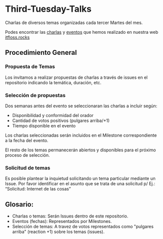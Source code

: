# Third-Tuesday-Talks
Charlas de diversos temas organizadas cada tercer Martes del mes.

Podes encontrar las [charlas](https://github.com/IT-Floss/Third-Tuesday-Talks/issues?utf8=%E2%9C%93&q=is%3Aissue%20state%3Aclose) y [eventos](https://github.com/IT-Floss/Third-Tuesday-Talks/milestones) que hemos realizado en nuestra web [itfloss.rocks](http://itfloss.rocks)

## Procedimiento General
### Propuesta de Temas
Los invitamos a realizar propuestas de charlas a través de issues en el repositorio indicando la temática, duración, etc. 

###  Selección de propuestas
Dos semanas antes del evento se seleccionaran las charlas a incluir según:
* Disponibilidad y conformidad del orador
* Cantidad de votos positivos (pulgares arriba/+1)
* Tiempo disponible en el evento

Los charlas seleccionadas serán incluidos en el Milestone correspondiente a la fecha del evento.

El resto de los temas permanecerán abiertos y disponibles para el próximo proceso de selección. 

###  Solicitud de temas
Es posible plantear la inquietud solicitando un tema particular mediante un Issue. Por favor identificar en el asunto que se trata de una solicitud p/ Ej.: “Solicitud: Internet de las cosas” 

## Glosario:
* Charlas o temas: 
  Serán Issues dentro de este repositorio. 
* Eventos (fechas): 
  Representados por Milestones.
* Selección de temas: 
  A travez de votos representados como "pulgares arriba" (reaction +1) sobre los temas (issues).
